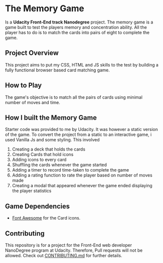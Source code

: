 # The Memory Game 
Is a **Udacity Front-End track Nanodegree** project.
The memory game is a game built to test the players memory and concentration ability. All the player has to do is to match the cards into pairs of eight to complete the game.

## Project Overview
This project aims to put my CSS, HTML and JS skills to the test by building a fully functional browser based card matching game.

## How to Play
The game's objective is to match all the pairs of cards using minimal number of moves and time.

## How I built the Memory Game
Starter code was provided to me by Udacity. It was however a static version of the game.
To convert the project from a static to an interactive game, i used Vanilla Js and some styling. This involved
1. Creating a deck that holds the cards
2. Creating Cards that hold icons
3. Adding icons to every card
4. Shuffling the cards whenever the game started
5. Adding a timer to record time-taken to complete the game
6. Adding a rating function to rate the player based on number of moves made
7. Creating a modal that appeared whenever the game ended displaying the player statistics 

## Game Dependencies
* [Font Awesome](https://maxcdn.bootstrapcdn.com/font-awesome/4.6.1/css/font-awesome.min.css) for the Card icons.

## Contributing
This repository is for a project for the Front-End web developer NanoDegree program at Udacity. Therefore, Pull requests will not be allowed. Check out [CONTRIBUTING.md](CONTRIBUTING.md) for further details.
